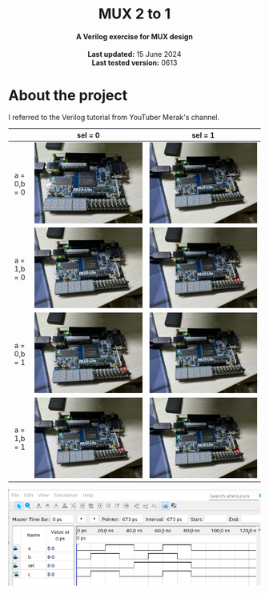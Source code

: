<center>
    <h1 align="center">MUX 2 to 1</h1>
    <h4 align="center">A Verilog exercise for MUX design</strong> </h4>
    <p align="center">
        <strong>Last updated:</strong> 15 June 2024<br>
        <strong>Last tested version:</strong> 0613
    </p> 
</center>

# About the project
I referred to the Verilog tutorial from YouTuber Merak's channel.

|     |  sel = 0   | sel = 1  |
|  :----:  |  :----:  | :----:  |
| a = 0,b = 0 | ![sel0_a0_b0](img\sel0_a0_b0.jpg) | ![sel1_a0_b0](img\sel1_a0_b0.jpg) |
| a = 1,b = 0 | ![sel0_a1_b0](img\sel0_a1_b0.jpg) | ![sel1_a1_b0](img\sel1_a1_b0.jpg) |
| a = 0,b = 1 | ![sel0_a0_b1](img\sel0_a0_b1.jpg) | ![sel1_a0_b1](img\sel1_a0_b1.jpg) |
| a = 1,b = 1 | ![sel0_a1_b1](img\sel0_a1_b1.jpg) | ![sel1_a1_b1](img\sel1_a1_b1.jpg) |

![waveform](img\Waveform.png)
